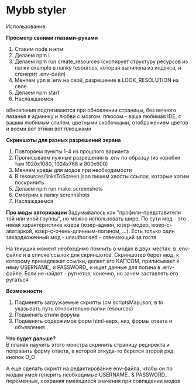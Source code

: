 # Mybb styler

Использование:  

__Просмотр своими глазами-руками__  
1) Ставим node и нпм
2) Делаем npm i
3) Делаем npm run create_resources (скопирует структуру ресурсов из папки example в папку resources, которая выпилена из индекса, и сгенерит .env-файл)
4) Меняем урл в .env на свой, разрешение в LOOK_RESOLUTION на свое
5) Делаем npm start
6) Наслаждаемся  

обновления подтягиваются при обновлении страницы, без вечного лазанья в админку и любви с мозгом. плюсом - ваша любимая IDE,
с вашим любимым стилем, цветными скобочками, отображением цветов и всеми вот этими вот плюшками  

__Скриншоты для разных разрешений экрана__  
1) Повторяем пункты 1-4 из прошлого варианта
2) Прописываем нужные разрешения в .env по образцу (из коробки там 1920x1080, 1024x768 и 800х600)
3) Меняем креды для модов при необходимости
4) В resources/linksToScreen.json пишем хвосты ссылок, которые хотим поскринить
5) Делаем npm run make_screenshots
6) Смотрим в папку scrennshots
7) Наслаждаемся

__Про моды авторизации__
Задумывалось как "профили-представители той или иной группы", но можно использовать шире. По сути мод - это некая характеристика юзера (юзер-админ, юзер-модер, юзер-с-аватаркой, юзер-с-очень-длинным-логином, ...). Есть только один захардкоженный мод - unauthorised - отвечающий за гостя.

На текущий момент необходимо помнить о модах в двух местах: в .env-файле и в списке ссылок для скриншотов. Скриншотер берет мод, к которому принадлежат ссылки, делает его КАПСОМ, приписывает к нему USERNAME_ и PASSWORD_ и ищет данные для логина в .env-файле. Если не найдет - ругнется, конечно, но зачем заставлять его ругаться

__Возможности__  
1) Подменять загружаемые скрипты (см scriptsMap.json, в to указывать путь относительно папки resources)
2) Подменять стили форума
3) Подменять содержимое форм html-верх, низ, формы ответа и объявления

__Что будет дальше?__  
В планах научить этого монстра скринить страницу редиректа и поправить форму ответа, в которой откуда-то берется второй ряд кнопок О_О

А еще сделать скрипт на редактирование env-файла, чтобы он по модам умел генерить необходимые USERNAME_ & PASSWORD_ переменные, сохраняя имеющиеся значения при совпадении модов